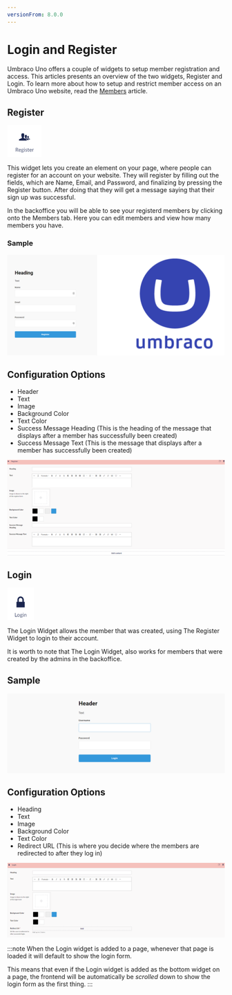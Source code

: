 ```yaml
---
versionFrom: 8.0.0
---
```


# Login and Register

Umbraco Uno offers a couple of widgets to setup member registration and access. This articles presents an overview of the two widgets, Register and Login. To learn more about how to setup and restrict member access on an Umbraco Uno website, read the [Members](link) article.

## Register

![Register widget icon](images/The-Register-Widget.png)

This widget lets you create an element on your page, where people can register for an account on your website.
They will register by filling out the fields, which are Name, Email, and Password, and finalizing by pressing the Register button. After doing that they will get a message saying that their sign up was successful.

In the backoffice you will be able to see your registerd members by clicking onto the Members tab. Here you can edit members and view how many members you have.

### Sample

![Example of a Register form on the frontend](images/Regiseter-element.png)

## Configuration Options

- Header
- Text
- Image
- Background Color
- Text Color
- Success Message Heading (This is the heading of the message that displays after a member has successfully been created)
- Success Message Text (This is the message that displays after a member has successfully been created)

![Register Backoffice](images/Register-Backoffice.png)

## Login

![Login widget icon](images/The-Login-Widget.png)

The Login Widget allows the member that was created, using The Register Widget to login to their account.

It is worth to note that The Login Widget, also works for members that were created by the admins in the backoffice.

## Sample

![Frontend example of a Login form](images/login-prompt.png)

## Configuration Options

- Heading
- Text
- Image
- Background Color
- Text Color
- Redirect URL (This is where you decide where the members are redirected to after they log in)

![Login Backoffice](images/Login-Backoffice.png)

:::note
When the Login widget is added to a page, whenever that page is loaded it will default to show the login form.

This means that even if the Login widget is added as the bottom widget on a page, the frontend will be automatically be *scrolled* down to show the login form as the first thing.
:::
